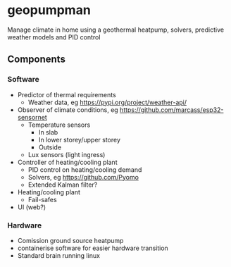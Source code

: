 # geopumpman
Manage climate in home using a geothermal heatpump, solvers, predictive weather models and PID control

## Components

### Software

* Predictor of thermal requirements
   * Weather data, eg https://pypi.org/project/weather-api/
* Observer of climate conditions, eg https://github.com/marcass/esp32-sensornet
   * Temperature sensors
      * In slab
      * In lower storey/upper storey
      * Outside
   * Lux sensors (light ingress)
* Controller of heating/cooling plant
   * PID control on heating/cooling demand
   * Solvers, eg https://github.com/Pyomo
   * Extended Kalman filter?
* Heating/cooling plant
   * Fail-safes
* UI (web?)

### Hardware
* Comission ground source heatpump
* containerise software for easier hardware transition 
* Standard brain running linux
